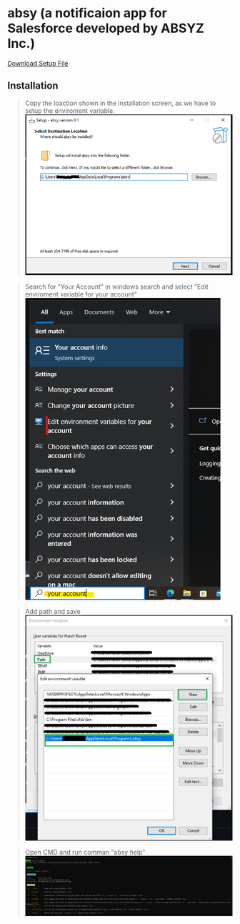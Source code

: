 # absy (a notificaion app for Salesforce developed by ABSYZ Inc.)



[Download Setup File](https://github.com/harshvasisthaa/absy_setup/raw/36e798a37f5a4d5fe3e7be57649b18e60a029de3/absy_setup.exe)


## Installation

> Copy the loaction shown in the installation screen, as we have to setup the enviroment variable.
![installation screen](https://github.com/harshvasisthaa/absy_setup/blob/main/docs/installation.png?raw=true)

> Search for "Your Account" in windows search and select "Edit enviroment variable for your account"
![search env](https://github.com/harshvasisthaa/absy_setup/blob/main/docs/enviroment.png?raw=true)

> Add path and save
![Add Path](https://github.com/harshvasisthaa/absy_setup/blob/main/docs/addPath.png?raw=true)

> Open CMD and run comman "absy help"
![absy help](https://github.com/harshvasisthaa/absy_setup/blob/main/docs/absyHelp.png?raw=true)
